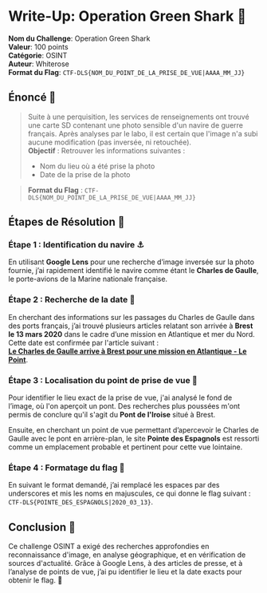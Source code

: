 
# Write-Up: Operation Green Shark 🦈

**Nom du Challenge**: Operation Green Shark  
**Valeur**: 100 points  
**Catégorie**: OSINT  
**Auteur**: Whiterose  
**Format du Flag**: `CTF-DLS{NOM_DU_POINT_DE_LA_PRISE_DE_VUE|AAAA_MM_JJ}`  

## Énoncé 📝

> Suite à une perquisition, les services de renseignements ont trouvé une carte SD contenant une photo sensible d'un navire de guerre français. Après analyses par le labo, il est certain que l'image n'a subi aucune modification (pas inversée, ni retouchée).  
> **Objectif** : Retrouver les informations suivantes :  
> - Nom du lieu où a été prise la photo  
> - Date de la prise de la photo  

> **Format du Flag** : `CTF-DLS{NOM_DU_POINT_DE_LA_PRISE_DE_VUE|AAAA_MM_JJ}`

## Étapes de Résolution 🚀

### Étape 1 : Identification du navire ⚓
En utilisant **Google Lens** pour une recherche d’image inversée sur la photo fournie, j’ai rapidement identifié le navire comme étant le **Charles de Gaulle**, le porte-avions de la Marine nationale française.

### Étape 2 : Recherche de la date 📅
En cherchant des informations sur les passages du Charles de Gaulle dans des ports français, j’ai trouvé plusieurs articles relatant son arrivée à **Brest le 13 mars 2020** dans le cadre d’une mission en Atlantique et mer du Nord. Cette date est confirmée par l'article suivant :  
**[Le Charles de Gaulle arrive à Brest pour une mission en Atlantique - Le Point](https://www.lepoint.fr/societe/le-charles-de-gaulle-arrive-a-brest-en-vue-d-une-rare-mission-en-atlantique-et-mer-du-nord-13-03-2020-2367079_23.php)**.

### Étape 3 : Localisation du point de prise de vue 🌉
Pour identifier le lieu exact de la prise de vue, j'ai analysé le fond de l’image, où l'on aperçoit un pont. Des recherches plus poussées m'ont permis de conclure qu'il s'agit du **Pont de l'Iroise** situé à Brest. 

Ensuite, en cherchant un point de vue permettant d’apercevoir le Charles de Gaulle avec le pont en arrière-plan, le site **Pointe des Espagnols** est ressorti comme un emplacement probable et pertinent pour cette vue lointaine.

### Étape 4 : Formatage du flag 📝
En suivant le format demandé, j’ai remplacé les espaces par des underscores et mis les noms en majuscules, ce qui donne le flag suivant :  
`CTF-DLS{POINTE_DES_ESPAGNOLS|2020_03_13}`.

## Conclusion 🎉
Ce challenge OSINT a exigé des recherches approfondies en reconnaissance d'image, en analyse géographique, et en vérification de sources d'actualité. Grâce à Google Lens, à des articles de presse, et à l’analyse de points de vue, j’ai pu identifier le lieu et la date exacts pour obtenir le flag. 🎊
